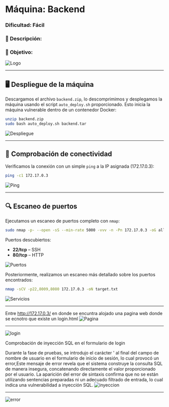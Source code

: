 # **Máquina: Backend**

### **Dificultad:** Fácil

### 📝 **Descripción:**


### 🎯 **Objetivo:**


![Logo](Imágenes/2025-05-17_19-35.png)

---

## 🖥️ **Despliegue de la máquina**

Descargamos el archivo `backend.zip`, lo descomprimimos y desplegamos la máquina usando el script `auto_deploy.sh` proporcionado. Esto inicia la máquina vulnerable dentro de un contenedor Docker:

```bash
unzip backend.zip
sudo bash auto_deploy.sh backend.tar
```

![Despliegue](Imágenes/Capturas.png)

---

## 📡 **Comprobación de conectividad**

Verificamos la conexión con un simple `ping` a la IP asignada (172.17.0.3):

```bash
ping -c1 172.17.0.3
```

![Ping](Imágenes/Capturas_1.png)

---

## 🔍 **Escaneo de puertos**

Ejecutamos un escaneo de puertos completo con `nmap`:

```bash
sudo nmap -p- --open -sS --min-rate 5000 -vvv -n -Pn 172.17.0.3 -oG allPorts.txt
```

Puertos descubiertos:

* **22/tcp** – SSH
* **80/tcp** – HTTP

![Puertos](Imágenes/Capturas_2.png)

Posteriormente, realizamos un escaneo más detallado sobre los puertos encontrados:

```bash
nmap -sCV -p22,8009,8080 172.17.0.3 -oN target.txt
```

![Servicios](Imágenes/Capturas_3.png)

---

Entre http://172.17.0.3/ en donde se encuntra alojado una pagina web donde se ecnotro que existe un login.html 
![Pagina](Imágenes/Capturas_4.png)

---

![login](Imágenes/Capturas_5.png)

Comprobación de inyección SQL en el formulario de login

Durante la fase de pruebas, se introdujo el carácter ' al final del campo de nombre de usuario en el formulario de inicio de sesión, lo cual provocó un error,Este mensaje de error revela que el sistema construye la consulta SQL de manera insegura, concatenando directamente el valor proporcionado por el usuario. La aparición del error de sintaxis confirma que no se están utilizando sentencias preparadas ni un adecuado filtrado de entrada, lo cual indica una vulnerabilidad a inyección SQL.
![inyeccion](Imágenes/Capturas_6.png)

---

![error](Imágenes/Capturas_7.png)


